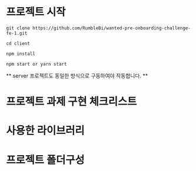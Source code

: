# 프로젝트 시작

`git clone https://github.com/RumbleBi/wanted-pre-onboarding-challenge-fe-1.git`

`cd client`

`npm install`

`npm start or yarn start`

\*\* server 프로젝트도 동일한 방식으로 구동하여야 작동합니다. \*\*

# 프로젝트 과제 구현 체크리스트

# 사용한 라이브러리

# 프로젝트 폴더구성
